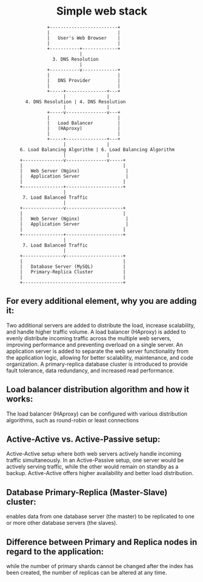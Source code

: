 <h1 align="center">Simple web stack</h1>

                   +-------------------------+
                   |                         |
                   |   User's Web Browser    |
                   |                         |
                   +-----------+-------------+
                               |
                     3. DNS Resolution
                               |
                   +-----------v-------------+
                   |                         |
                   |   DNS Provider          |
                   |                         |
                   +-----+---------------+---+
                         |               |
           4. DNS Resolution | 4. DNS Resolution
                         |               |
                   +-----v---------------v---+
                   |                         |
                   |   Load Balancer         |
                   |   (HAproxy)             |
                   |                         |
                   +-----+---------------+---+
                         |               |
         6. Load Balancing Algorithm | 6. Load Balancing Algorithm
                         |               |
         +---------------v---------------v-----+
         |                                     |
         |   Web Server (Nginx)                 |
         |   Application Server                 |
         |                                     |
         +---------------+---------------------+
                         |
          7. Load Balanced Traffic
                         |
         +---------------v---------------------+
         |                                     |
         |   Web Server (Nginx)                 |
         |   Application Server                 |
         |                                     |
         +---------------+---------------------+
                         |
          7. Load Balanced Traffic
                         |
         +---------------v---------------------+
         |                                     |
         |   Database Server (MySQL)           |
         |   Primary-Replica Cluster           |
         |                                     |
         +-------------------------------------+


## For every additional element, why you are adding it:
Two additional servers are added to distribute the load, increase scalability, and handle higher traffic volume.
A load balancer (HAproxy) is added to evenly distribute incoming traffic across the multiple web servers, improving performance and preventing overload on a single server.
An application server is added to separate the web server functionality from the application logic, allowing for better scalability, maintenance, and code organization.
A primary-replica database cluster is introduced to provide fault tolerance, data redundancy, and increased read performance.

## Load balancer distribution algorithm and how it works:

The load balancer (HAproxy) can be configured with various distribution algorithms, such as round-robin or least connections

## Active-Active vs. Active-Passive setup:
Active-Active setup where both web servers actively handle incoming traffic simultaneously. In an Active-Passive setup, one server would be actively serving traffic, while the other would remain on standby as a backup. Active-Active offers higher availability and better load distribution.

## Database Primary-Replica (Master-Slave) cluster:
enables data from one database server (the master) to be replicated to one or more other database servers (the slaves). 

## Difference between Primary and Replica nodes in regard to the application:
while the number of primary shards cannot be changed after the index has been created, the number of replicas can be altered at any time.
